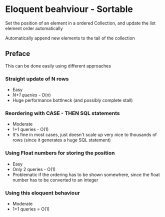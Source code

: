 # Eloquent beahviour - Sortable

Set the position of an element in a ordered Collection, and update the list element order automatically

Automatically append new elements to the tail of the collection

## Preface

This can be done easily using different approaches

### Straight update of N rows

* Easy
* *N+1 queries* - O(n)
* Huge performance bottlneck (and possibly complete stall)

### Reordering with CASE - THEN SQL statements

* Moderate
* 1+1 queries - O(1)
* It's fine in most cases, just doesn't scale up very nice to thousands of rows (since it generates a huge SQL statement)

### Using Float numbers for storing the position

* Easy
* Only 2 queries - O(1)
* Problematic if the ordering has to be shown somewhere, since the float number has to be converted to an integer

### Using this eloquent behaviour

* Moderate
* 1+1 queries = O(1)
